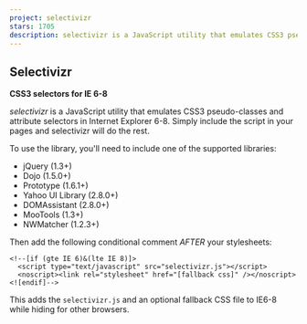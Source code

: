 ```yaml
---
project: selectivizr
stars: 1705
description: selectivizr is a JavaScript utility that emulates CSS3 pseudo-classes and attribute selectors in Internet Explorer 6-8.
---
```


Selectivizr
-----------

**CSS3 selectors for IE 6-8**

_selectivizr_ is a JavaScript utility that emulates CSS3 pseudo-classes and attribute selectors in Internet Explorer 6-8. Simply include the script in your pages and selectivizr will do the rest.

To use the library, you'll need to include one of the supported libraries:

-   jQuery (1.3+)
-   Dojo (1.5.0+)
-   Prototype (1.6.1+)
-   Yahoo UI Library (2.8.0+)
-   DOMAssistant (2.8.0+)
-   MooTools (1.3+)
-   NWMatcher (1.2.3+)

Then add the following conditional comment _AFTER_ your stylesheets:

```
<!--[if (gte IE 6)&(lte IE 8)]>
  <script type="text/javascript" src="selectivizr.js"></script>
  <noscript><link rel="stylesheet" href="[fallback css]" /></noscript>
<![endif]-->
```

This adds the `selectivizr.js` and an optional fallback CSS file to IE6-8 while hiding for other browsers.
